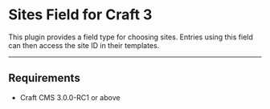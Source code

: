 # Sites Field for Craft 3

This plugin provides a field type for choosing sites. Entries using this field can then access the site ID in their templates.

---

## Requirements

* Craft CMS 3.0.0-RC1 or above